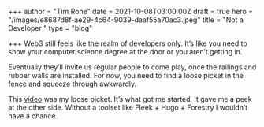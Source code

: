 +++
author = "Tim Rohe"
date = 2021-10-08T03:00:00Z
draft = true
hero = "/images/e8687d8f-ae29-4c64-9039-daaf55a70ac3.jpeg"
title = "Not a Developer "
type = "blog"

+++
Web3 still feels like the realm of developers only. It’s like you need to show your computer science degree at the door or you aren’t getting in.

Eventually they’ll invite us regular people to come play, once the railings and rubber walls are installed. For now, you need to find a loose picket in the fence and squeeze through awkwardly.

This [video](https://youtu.be/PYPb2fjNVn0) was my loose picket. It’s what got me started. It gave me a peek at the other side. Without a toolset like Fleek + Hugo + Forestry I wouldn’t have a chance.